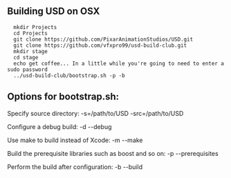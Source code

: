 
Building USD on OSX
-------------------

```
  mkdir Projects
  cd Projects
  git clone https://github.com/PixarAnimationStudios/USD.git
  git clone https://github.com/vfxpro99/usd-build-club.git
  mkdir stage
  cd stage
  echo get coffee... In a little while you're going to need to enter a sudo password
  ../usd-build-club/bootstrap.sh -p -b
```

Options for bootstrap.sh:
-------------------------

Specify source directory:
  -s=/path/to/USD
  -src=/path/to/USD

Configure a debug build:
  -d --debug

Use make to build instead of Xcode:
  -m --make

Build the prerequisite libraries such as boost and so on:
  -p --prerequisites

Perform the build after configuration:
  -b --build

